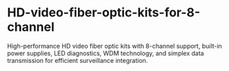 # HD-video-fiber-optic-kits-for-8-channel
High-performance HD video fiber optic kits with 8-channel support, built-in power supplies, LED diagnostics, WDM technology, and simplex data transmission for efficient surveillance integration.
